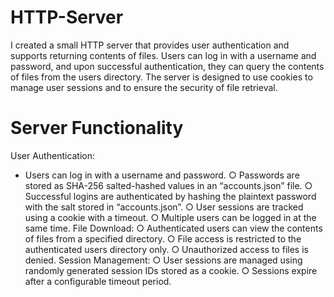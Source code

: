 # HTTP-Server

I created a small HTTP server that provides user authentication and supports
returning contents of files. Users can log in with a username and password, and upon
successful authentication, they can query the contents of files from the users directory. The
server is designed to use cookies to manage user sessions and to ensure the security of file
retrieval.

# Server Functionality 
User Authentication:
  - Users can log in with a username and password.
  ○ Passwords are stored as SHA-256 salted-hashed values in an “accounts.json” file.
  ○ Successful logins are authenticated by hashing the plaintext password with the salt stored in “accounts.json”.
  ○ User sessions are tracked using a cookie with a timeout.
  ○ Multiple users can be logged in at the same time.
File Download:
  ○ Authenticated users can view the contents of files from a specified directory.
  ○ File access is restricted to the authenticated users directory only.
  ○ Unauthorized access to files is denied.
Session Management:
  ○ User sessions are managed using randomly generated session IDs stored as a cookie.
  ○ Sessions expire after a configurable timeout period.
